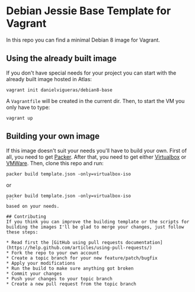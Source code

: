 # Debian Jessie Base Template for Vagrant
In this repo you can find a minimal Debian 8 image for Vagrant.

## Using the already built image
If you don't have special needs for your project you can start with the already built image hosted in Atlas:

```
vagrant init danielvigueras/debian8-base
```

A `Vagrantfile` will be created in the current dir. Then, to start the VM you only have to type:
```
vagrant up
```

## Building your own image
If this image doesn't suit your needs you'll have to build your own. First of all, you need to get [Packer](https://www.packer.io/). After that, you need to get either [Virtualbox](https://www.packer.io/docs/builders/virtualbox-iso.html) or [VMWare](https://www.packer.io/docs/builders/vmware-iso.html). Then, clone this repo and run:
```
packer build template.json -only=virtualbox-iso
```
or
````
packer build template.json -only=virtualbox-iso
```
based on your needs.

## Contributing
If you think you can improve the building template or the scripts for building the images I'll be glad to merge your changes, just follow these steps:

* Read first the [GitHub using pull requests documentation](https://help.github.com/articles/using-pull-requests/)
* Fork the repo to your own account
* Create a topic branch for your new feature/patch/bugfix
* Apply your modifications
* Run the build to make sure anything got broken
* Commit your changes
* Push your changes to your topic branch
* Create a new pull request from the topic branch


